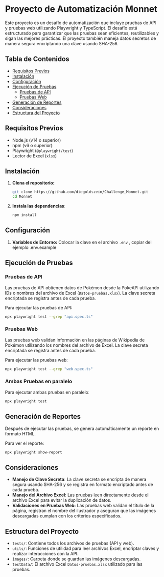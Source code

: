 

# Proyecto de Automatización Monnet

Este proyecto es un desafío de automatización que incluye pruebas de API y pruebas web utilizando Playwright y TypeScript. El desafío está estructurado para garantizar que las pruebas sean eficientes, reutilizables y sigan las mejores prácticas. El proyecto también maneja datos secretos de manera segura encriptando una clave usando SHA-256.

## Tabla de Contenidos
- [Requisitos Previos](#requisitos-previos)
- [Instalación](#instalación)
- [Configuración](#configuración)
- [Ejecución de Pruebas](#ejecución-de-pruebas)
  - [Pruebas de API](#pruebas-de-api)
  - [Pruebas Web](#pruebas-web)
- [Generación de Reportes](#generación-de-reportes)
- [Consideraciones](#consideraciones)
- [Estructura del Proyecto](#estructura-del-proyecto)

## Requisitos Previos
- Node.js (v14 o superior)
- npm (v6 o superior)
- Playwright (`@playwright/test`)
- Lector de Excel (`xlsx`)

## Instalación
1. **Clona el repositorio:**
   ```bash
   git clone https://github.com/diegoldszein/Challenge_Monnet.git
   cd Monnet
   ```

2. **Instala las dependencias:**
   ```bash
   npm install
   ```

## Configuración
1. **Variables de Entorno:**
   Colocar la clave en el archivo `.env` , copiar del ejemplo .env.example
   

## Ejecución de Pruebas

### Pruebas de API
Las pruebas de API obtienen datos de Pokémon desde la PokeAPI utilizando IDs o nombres del archivo de Excel (`Datos-pruebas.xlsx`). La clave secreta encriptada se registra antes de cada prueba.

Para ejecutar las pruebas de API:
```bash
npx playwright test --grep "api.spec.ts"
```

### Pruebas Web
Las pruebas web validan información en las páginas de Wikipedia de Pokémon utilizando los nombres del archivo de Excel. La clave secreta encriptada se registra antes de cada prueba.

Para ejecutar las pruebas web:
```bash
npx playwright test --grep "web.spec.ts"
```
### Ambas Pruebas en paralelo
Para ejecutar ambas pruebas en paralelo:
```bash
npx playwright test 
```

## Generación de Reportes
Después de ejecutar las pruebas, se genera automáticamente un reporte en formato HTML.

Para ver el reporte:
```bash
npx playwright show-report 
```

## Consideraciones
- **Manejo de Clave Secreta:** La clave secreta se encripta de manera segura usando SHA-256 y se registra en formato encriptado antes de cada prueba.
- **Manejo del Archivo Excel:** Las pruebas leen directamente desde el archivo Excel para evitar la duplicación de datos.
- **Validaciones en Pruebas Web:** Las pruebas web validan el título de la página, registran el nombre del ilustrador y aseguran que las imágenes descargadas cumplan con los criterios especificados.

## Estructura del Proyecto
- `tests/`: Contiene todos los archivos de pruebas (API y web).
- `utils/`: Funciones de utilidad para leer archivos Excel, encriptar claves y realizar interacciones con la API.
- `images/`: Carpeta donde se guardan las imágenes descargadas.
- `testData/`: El archivo Excel `Datos-pruebas.xlsx` utilizado para las pruebas.

